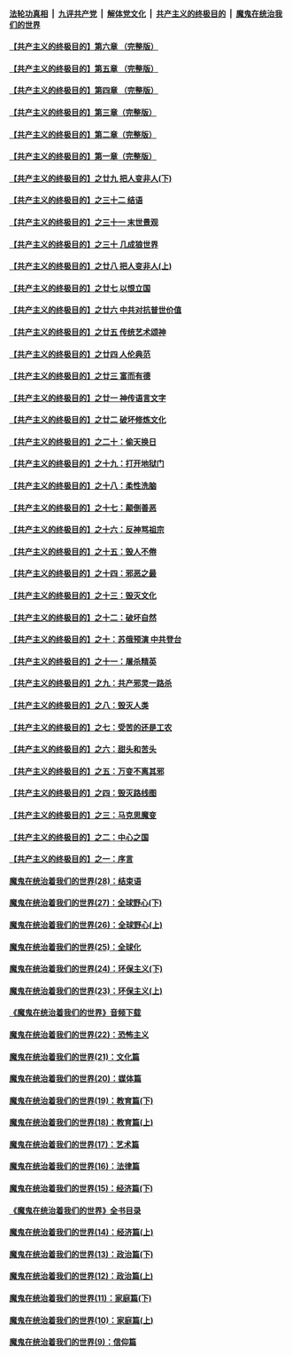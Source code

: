 ####  [法轮功真相](../../../../basic/blob/master/README.md?t=06300802) &nbsp;|&nbsp; [九评共产党](../../../../9ping.md/blob/master/README.md?t=06300802) &nbsp;|&nbsp; [解体党文化](../../../../jtdwh.md/blob/master/README.md?t=06300802)  &nbsp;|&nbsp; [共产主义的终极目的](../../../../gczydzjmd.md/blob/master/README.md?t=06300802) &nbsp;|&nbsp; [魔鬼在统治我们的世界](../../../../mgztzwmdsj.md/blob/master/README.md?t=06300802) 

#### [【共产主义的终极目的】第六章 （完整版）](../pages/nsc422/n11428913.md?t=06300802) 

#### [【共产主义的终极目的】第五章 （完整版）](../pages/nsc422/n11428912.md?t=06300802) 

#### [【共产主义的终极目的】第四章 （完整版）](../pages/nsc422/n11428907.md?t=06300802) 

#### [【共产主义的终极目的】第三章（完整版）](../pages/nsc422/n11428848.md?t=06300802) 

#### [【共产主义的终极目的】第二章（完整版）](../pages/nsc422/n11428831.md?t=06300802) 

#### [【共产主义的终极目的】第一章（完整版）](../pages/nsc422/n11417651.md?t=06300802) 

#### [【共产主义的终极目的】之廿九 把人变非人(下)](../pages/nsc422/n11344140.md?t=06300802) 

#### [【共产主义的终极目的】之三十二 结语](../pages/nsc422/n11360535.md?t=06300802) 

#### [【共产主义的终极目的】之三十一 末世景观](../pages/nsc422/n11351129.md?t=06300802) 

#### [【共产主义的终极目的】之三十 几成狼世界](../pages/nsc422/n11348280.md?t=06300802) 

#### [【共产主义的终极目的】之廿八 把人变非人(上)](../pages/nsc422/n11340492.md?t=06300802) 

#### [【共产主义的终极目的】之廿七 以恨立国](../pages/nsc422/n11336944.md?t=06300802) 

#### [【共产主义的终极目的】之廿六 中共对抗普世价值](../pages/nsc422/n11324785.md?t=06300802) 

#### [【共产主义的终极目的】之廿五 传统艺术颂神](../pages/nsc422/n11296396.md?t=06300802) 

#### [【共产主义的终极目的】之廿四 人伦典范](../pages/nsc422/n11296397.md?t=06300802) 

#### [【共产主义的终极目的】之廿三 富而有德](../pages/nsc422/n11283598.md?t=06300802) 

#### [【共产主义的终极目的】之廿一 神传语言文字](../pages/nsc422/n11263265.md?t=06300802) 

#### [【共产主义的终极目的】之廿二 破坏修炼文化](../pages/nsc422/n11245728.md?t=06300802) 

#### [【共产主义的终极目的】之二十：偷天换日](../pages/nsc422/n11238846.md?t=06300802) 

#### [【共产主义的终极目的】之十九：打开地狱门](../pages/nsc422/n11206376.md?t=06300802) 

#### [【共产主义的终极目的】之十八：柔性洗脑](../pages/nsc422/n11199994.md?t=06300802) 

#### [【共产主义的终极目的】之十七：颠倒善恶](../pages/nsc422/n11179782.md?t=06300802) 

#### [【共产主义的终极目的】之十六：反神骂祖宗](../pages/nsc422/n11166798.md?t=06300802) 

#### [【共产主义的终极目的】之十五：毁人不倦](../pages/nsc422/n11166792.md?t=06300802) 

#### [【共产主义的终极目的】之十四：邪恶之最](../pages/nsc422/n11150249.md?t=06300802) 

#### [【共产主义的终极目的】之十三：毁灭文化](../pages/nsc422/n11135227.md?t=06300802) 

#### [【共产主义的终极目的】之十二：破坏自然](../pages/nsc422/n11135214.md?t=06300802) 

#### [【共产主义的终极目的】之十：苏俄预演 中共登台](../pages/nsc422/n11118424.md?t=06300802) 

#### [【共产主义的终极目的】之十一：屠杀精英](../pages/nsc422/n11118442.md?t=06300802) 

#### [【共产主义的终极目的】之九：共产邪灵一路杀](../pages/nsc422/n11114139.md?t=06300802) 

#### [【共产主义的终极目的】之八：毁灭人类](../pages/nsc422/n11108503.md?t=06300802) 

#### [【共产主义的终极目的】之七：受苦的还是工农](../pages/nsc422/n11101809.md?t=06300802) 

#### [【共产主义的终极目的】之六：甜头和苦头](../pages/nsc422/n11096971.md?t=06300802) 

#### [【共产主义的终极目的】之五：万变不离其邪](../pages/nsc422/n11091285.md?t=06300802) 

#### [【共产主义的终极目的】之四：毁灭路线图](../pages/nsc422/n11086284.md?t=06300802) 

#### [【共产主义的终极目的】之三：马克思魔变](../pages/nsc422/n11061941.md?t=06300802) 

#### [【共产主义的终极目的】之二：中心之国](../pages/nsc422/n11047728.md?t=06300802) 

#### [【共产主义的终极目的】之一：序言](../pages/nsc422/n11086077.md?t=06300802) 

#### [魔鬼在统治着我们的世界(28)：结束语](../pages/nsc422/n10936246.md?t=06300802) 

#### [魔鬼在统治着我们的世界(27)：全球野心(下)](../pages/nsc422/n10928319.md?t=06300802) 

#### [魔鬼在统治着我们的世界(26)：全球野心(上)](../pages/nsc422/n10900318.md?t=06300802) 

#### [魔鬼在统治着我们的世界(25)：全球化](../pages/nsc422/n10788205.md?t=06300802) 

#### [魔鬼在统治着我们的世界(24)：环保主义(下)](../pages/nsc422/n10695307.md?t=06300802) 

#### [魔鬼在统治着我们的世界(23)：环保主义(上)](../pages/nsc422/n10688613.md?t=06300802) 

#### [《魔鬼在统治着我们的世界》音频下载](../pages/nsc422/n10635553.md?t=06300802) 

#### [魔鬼在统治着我们的世界(22)：恐怖主义](../pages/nsc422/n10614727.md?t=06300802) 

#### [魔鬼在统治着我们的世界(21)：文化篇](../pages/nsc422/n10597706.md?t=06300802) 

#### [魔鬼在统治着我们的世界(20)：媒体篇](../pages/nsc422/n10586579.md?t=06300802) 

#### [魔鬼在统治着我们的世界(19)：教育篇(下)](../pages/nsc422/n10564808.md?t=06300802) 

#### [魔鬼在统治着我们的世界(18)：教育篇(上)](../pages/nsc422/n10526970.md?t=06300802) 

#### [魔鬼在统治着我们的世界(17)：艺术篇](../pages/nsc422/n10499093.md?t=06300802) 

#### [魔鬼在统治着我们的世界(16)：法律篇](../pages/nsc422/n10485969.md?t=06300802) 

#### [魔鬼在统治着我们的世界(15)：经济篇(下)](../pages/nsc422/n10469975.md?t=06300802) 

#### [《魔鬼在统治着我们的世界》全书目录](../pages/nsc422/n10464261.md?t=06300802) 

#### [魔鬼在统治着我们的世界(14)：经济篇(上)](../pages/nsc422/n10457370.md?t=06300802) 

#### [魔鬼在统治着我们的世界(13)：政治篇(下)](../pages/nsc422/n10448270.md?t=06300802) 

#### [魔鬼在统治着我们的世界(12)：政治篇(上)](../pages/nsc422/n10444576.md?t=06300802) 

#### [魔鬼在统治着我们的世界(11)：家庭篇(下)](../pages/nsc422/n10440961.md?t=06300802) 

#### [魔鬼在统治着我们的世界(10)：家庭篇(上)](../pages/nsc422/n10435448.md?t=06300802) 

#### [魔鬼在统治着我们的世界(9)：信仰篇](../pages/nsc422/n10432159.md?t=06300802) 

